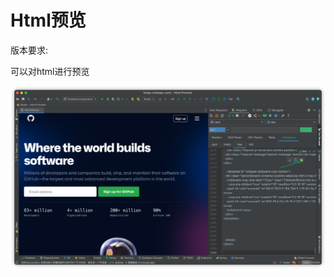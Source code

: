 # Html预览
版本要求:<Badge text="2022.1.9" />

可以对html进行预览

![rawHtmlPreview](../../.vuepress/public/img/rawHtmlPreview.png)
